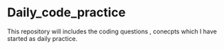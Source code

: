 # Daily_code_practice

This repository will includes the coding questions , conecpts which I have started as daily practice.
